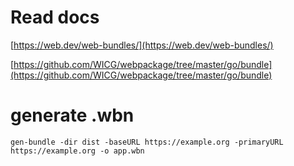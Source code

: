 # Read docs
[https://web.dev/web-bundles/](https://web.dev/web-bundles/)
  
[https://github.com/WICG/webpackage/tree/master/go/bundle](https://github.com/WICG/webpackage/tree/master/go/bundle)

# generate .wbn

```gen-bundle -dir dist -baseURL https://example.org -primaryURL https://example.org -o app.wbn```
